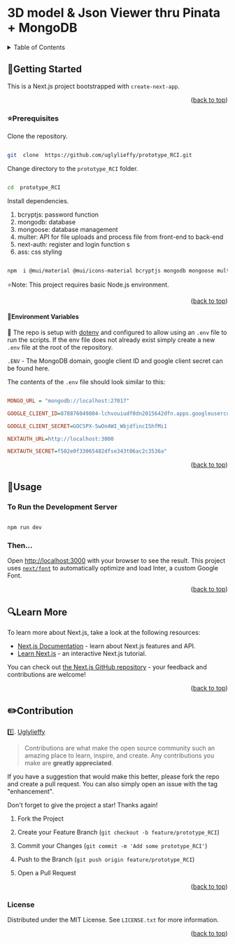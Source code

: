 <a  name="readme-top"></a>
# 3D model & Json Viewer thru Pinata + MongoDB

<!-- TABLE OF CONTENTS -->

<details>

<summary>Table of Contents</summary>

- <a  href="#getting-started">Getting Started</a>
	 - <a  href="#prerequisites">Prerequisites</a>
	 - <a  href="#environment-variables">Environment Variables</a></li>
- <a  href="#usage">Usage</a>
- <a  href="#learn-more">Learn More</a>
- <a  href="#contribution">Contribution</a></li>
-  <a  href="#License">License</a></li>

</details>
  

## :running:Getting Started

  

This is a Next.js project bootstrapped with `create-next-app`. 

<p  align="right">(<a  href="#readme-top">back to top</a>)</p>
  

### :star:Prerequisites

  

Clone the repository.

  

```bash

git  clone  https://github.com/uglylieffy/prototype_RCI.git

```

  

Change directory to the `prototype_RCI` folder.

  

```bash

cd  prototype_RCI

```

  

Install dependencies.

 1. bcryptjs: password function 
 2. mongodb: database 
 3. mongoose: database management 
 4. multer: API for file uploads and process file from front-end to back-end 
 5. next-auth: register and login function s
 6. ass: css styling



```bash

npm  i @mui/material @mui/icons-material bcryptjs mongodb mongoose multer next-auth react-icons sass @emotion/react @emotion/styled js-3d-model-viewer

```

  

:star:Note: This project requires basic Node.js environment.
<p  align="right">(<a  href="#readme-top">back to top</a>)</p>
  

#### :seedling:Environment Variables

:mega:  The repo is setup with [dotenv](https://github.com/motdotla/dotenv) and configured to allow using an `.env` file to run the scripts. If the env file does not already exist simply create a new `.env` file at the root of the repository.

`.ENV` - The MongoDB domain, google client ID and google client secret can be found here.


  

The contents of the `.env` file should look similar to this:
```ini

MONGO_URL = "mongodb://localhost:27017"

GOOGLE_CLIENT_ID=878876049804-lchvouiudf0dn2015642dfn.apps.googleusercontent.com

GOOGLE_CLIENT_SECRET=GOCSPX-5wOn4WI_WbjdfincIShfMi1

NEXTAUTH_URL=http://localhost:3000

NEXTAUTH_SECRET=f502e0f33065482dfse343t06ac2c3536a"

```
<p  align="right">(<a  href="#readme-top">back to top</a>)</p>
  
<!-- USAGE EXAMPLES -->

## :open_file_folder:Usage
### To Run the Development Server

```bash

npm run dev

```
### Then...
Open  [http://localhost:3000](http://localhost:3000/)  with your browser to see the result.
This project uses  [`next/font`](https://nextjs.org/docs/basic-features/font-optimization)  to automatically optimize and load Inter, a custom Google Font.
<p  align="right">(<a  href="#readme-top">back to top</a>)</p>

## :mag:Learn More
  To learn more about Next.js, take a look at the following resources:

-   [Next.js Documentation](https://nextjs.org/docs)  - learn about Next.js features and API.
-   [Learn Next.js](https://nextjs.org/learn)  - an interactive Next.js tutorial.

You can check out  [the Next.js GitHub repository](https://github.com/vercel/next.js/)  - your feedback and contributions are welcome!
<p  align="right">(<a  href="#readme-top">back to top</a>)</p>

## :pencil2:Contribution

 :one:. [Uglylieffy](https://github.com/uglylieffy)
 

> Contributions are what make the open source community such an amazing place to learn, inspire, and create. Any contributions you make are  **greatly appreciated**.


If you have a suggestion that would make this better, please fork the repo and create a pull request. You can also simply open an issue with the tag "enhancement".

Don't forget to give the project a star! Thanks again!

1.  Fork the Project
    
2.  Create your Feature Branch (`git checkout -b feature/prototype_RCI`)
    
3.  Commit your Changes (`git commit -m 'Add some prototype_RCI'`)
    
4.  Push to the Branch (`git push origin feature/prototype_RCI`)
    
5.  Open a Pull Request
<p  align="right">(<a  href="#readme-top">back to top</a>)</p>

### License
Distributed under the MIT License. See `LICENSE.txt` for more information.
<p  align="right">(<a  href="#readme-top">back to top</a>)</p>
